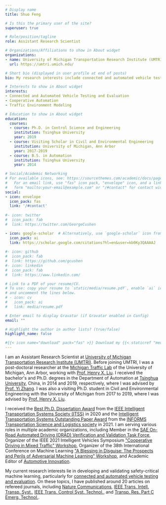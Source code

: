 ```yaml
---
# Display name
title: Shuo Feng

# Is this the primary user of the site?
superuser: true

# Role/position/tagline
role: Assistant Research Scientist

# Organizations/Affiliations to show in About widget
organizations:
- name: University of Michigan Transportation Research Institute (UMTRI), Ann Arbor
  url: https://umtri.umich.edu/

# Short bio (displayed in user profile at end of posts)
bio: My research interests include connected and automated vehicle testing and evaluation, cooperative automation, and traffic behavior modeling.

# Interests to show in About widget
interests:
- Connected and Automated Vehicle Testing and Evaluation
- Cooperative Automation
- Traffic Environment Modeling

# Education to show in About widget
education:
  courses:
  - course: Ph.D. in Control Science and Engineering
    institution: Tsinghua University
    year: 2019
  - course: Visiting Scholar in Civil and Environmental Engineering
    institution: University of Michigan, Ann Arbor
    year: 2017-2019
  - course: B.S. in Automation
    institution: Tsinghua University
    year: 2014

# Social/Academic Networking
# For available icons, see: https://sourcethemes.com/academic/docs/page-builder/#icons
#   For an email link, use "fas" icon pack, "envelope" icon, and a link in the
#   form "mailto:your-email@example.com" or "/#contact" for contact widget.
social:
- icon: envelope
  icon_pack: fas
  link: '/#contact'
  
#- icon: twitter
#  icon_pack: fab
#  link: https://twitter.com/GeorgeCushen

- icon: google-scholar  # Alternatively, use `google-scholar` icon from `ai` icon pack
  icon_pack: ai
  link: https://scholar.google.com/citations?hl=en&user=kb0Ky3QAAAAJ
  
#- icon: github
#  icon_pack: fab
#  link: https://github.com/gcushen
#- icon: linkedin
#  icon_pack: fab
#  link: https://www.linkedin.com/

# Link to a PDF of your resume/CV.
# To use: copy your resume to `static/media/resume.pdf`, enable `ai` icons in `params.toml`, 
# and uncomment the lines below.
# - icon: cv
#   icon_pack: ai
#   link: media/resume.pdf

# Enter email to display Gravatar (if Gravatar enabled in Config)
email: ""

# Highlight the author in author lists? (true/false)
highlight_name: false

#{{< icon name="download" pack="fas" >}} Download my {{< staticref "media/demo_resume.pdf" "newtab" >}}resumé{{< /staticref >}}.
---
```


I am an Assistant Research Scientist at [University of Michigan Transportation Research Institute (UMTRI)](https://umtri.umich.edu/). Before joining UMTRI, I was a post-doctoral researcher at the [Michigan Traffic Lab](https://traffic.engin.umich.edu/) of the University of Michigan, Ann Arbor, working with [Prof. Henry X. Liu](https://traffic.engin.umich.edu/). 
I received the bachelor's and Ph.D. degrees in the Department of Automation at [Tsinghua University](https://www.tsinghua.edu.cn/), China, in 2014 and 2019, respectively, where I was advised by [Prof. Yi Zhang](http://www.au.tsinghua.edu.cn/info/1084/1701.htm). 
I was also a visiting Ph.D. student in Civil and Environmental Engineering with the University of Michigan from 2017 to 2019, where I was advised by [Prof. Henry X. Liu](https://traffic.engin.umich.edu/).

I received the [Best Ph.D. Dissertation Award](https://cee.engin.umich.edu/stories/shuo-feng-wins-second-prize-for-ieee-intelligent-transportation-systems-societys-best-phd-dissertation-award/) from the [IEEE Intelligent Transportation Systems Society (ITSS)](https://ieee-itss.org/awards/best-dissertation/) in 2020 and the [Intelligent Transportation Systems Outstanding Paper Award](https://www.informs.org/Recognizing-Excellence/Community-Prizes/Transportation-Science-and-Logistics-Section/SIG-Outstanding-Paper-in-Intelligent-Transportation-Systems) from the [INFORMS Transportation Science and Logistics society](https://connect.informs.org/tsl/home) in 2021. 
I am serving various roles in multiple academic organizations, including Member in the [SAE On-Road Automated Driving (ORAD) Verification and Validation Task Force](https://www.sae.org/works/committeeHome.do?comtID=TEVAVS4#), Organizer of the IEEE 2021 Intelligent Vehicles Symposium ["Cooperative Driving in Mixed Traffic" Workshop](https://ziranw.github.io/iv2021workshop/),
Organizer of the 38th International Conference on Machine Learning ["A Blessing in Disguise: The Prospects and Perils of Adversarial Machine Learning" Workshop](https://advml-workshop.github.io/icml2021/), and Academic Editor of [Automotive Innovation](https://www.springer.com/journal/42154).

My current research interests lie in developing and validating safety-critical machine learning, particularly for [connected and automated vehicle testing and evaluation](https://traffic.engin.umich.edu/research/automated-vehicle-system-testing-and-evaluation).
On these topics, I have published around 20 articles on refereed journals, including [Nature Communications](https://www.nature.com/ncomms/), [IEEE Trans. Intell. Transp. Syst.](https://ieeexplore.ieee.org/xpl/RecentIssue.jsp?punumber=6979), [IEEE Trans. Control Syst. Technol.](https://ieeexplore.ieee.org/xpl/RecentIssue.jsp?punumber=87), and [Transp. Res. Part C Emerg. Technol.](https://www.journals.elsevier.com/transportation-research-part-c-emerging-technologies).